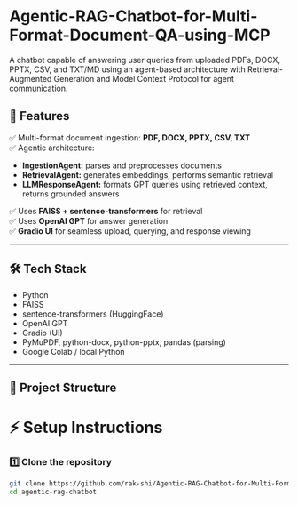 # Agentic-RAG-Chatbot-for-Multi-Format-Document-QA-using-MCP
A chatbot capable of answering user queries from uploaded PDFs, DOCX, PPTX, CSV, and TXT/MD using an agent-based architecture with Retrieval-Augmented Generation and Model Context Protocol for agent communication.
## 🚀 Features

✅ Multi-format document ingestion: **PDF, DOCX, PPTX, CSV, TXT**  
✅ Agentic architecture:
- **IngestionAgent:** parses and preprocesses documents
- **RetrievalAgent:** generates embeddings, performs semantic retrieval
- **LLMResponseAgent:** formats GPT queries using retrieved context, returns grounded answers

✅ Uses **FAISS + sentence-transformers** for retrieval  
✅ Uses **OpenAI GPT** for answer generation  
✅ **Gradio UI** for seamless upload, querying, and response viewing

---

## 🛠️ Tech Stack

- Python
- FAISS
- sentence-transformers (HuggingFace)
- OpenAI GPT
- Gradio (UI)
- PyMuPDF, python-docx, python-pptx, pandas (parsing)
- Google Colab / local Python

---

## 📂 Project Structure
# ⚡ Setup Instructions

### 1️⃣ Clone the repository

```bash
git clone https://github.com/rak-shi/Agentic-RAG-Chatbot-for-Multi-Format-Document-QA-using-MCP.git
cd agentic-rag-chatbot
